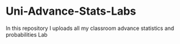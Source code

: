 # Uni-Advance-Stats-Labs
In this repository I uploads all my classroom advance statistics and probabilities Lab
